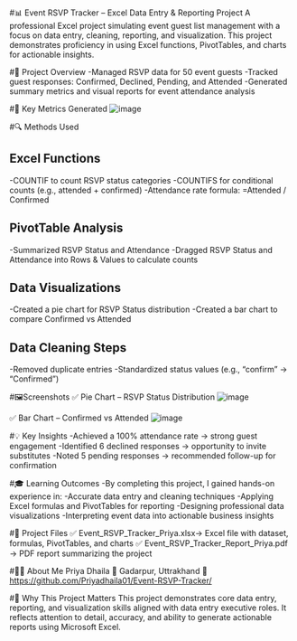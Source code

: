 #📊 Event RSVP Tracker – Excel Data Entry & Reporting Project
A professional Excel project simulating event guest list management with a focus on data entry, cleaning, reporting, and visualization. This project demonstrates proficiency in using Excel functions, PivotTables, and charts for actionable insights.

#📝 Project Overview
-Managed RSVP data for 50 event guests
-Tracked guest responses: Confirmed, Declined, Pending, and Attended
-Generated summary metrics and visual reports for event attendance analysis

#🚀 Key Metrics Generated
![image](https://github.com/user-attachments/assets/3a0c078a-7789-419e-9a1c-ab062195d1c1)

#🔍 Methods Used
## Excel Functions
-COUNTIF to count RSVP status categories
-COUNTIFS for conditional counts (e.g., attended + confirmed)
-Attendance rate formula: =Attended / Confirmed

## PivotTable Analysis
-Summarized RSVP Status and Attendance
-Dragged RSVP Status and Attendance into Rows & Values to calculate counts

## Data Visualizations
-Created a pie chart for RSVP Status distribution
-Created a bar chart to compare Confirmed vs Attended

## Data Cleaning Steps
-Removed duplicate entries
-Standardized status values (e.g., “confirm” → “Confirmed”)

#🖼️Screenshots
✅ Pie Chart – RSVP Status Distribution
![image](https://github.com/user-attachments/assets/62b4c253-a972-49a8-be0a-680b5a04bc78)

✅ Bar Chart – Confirmed vs Attended
![image](https://github.com/user-attachments/assets/2cd713e6-baf7-4812-bc6a-8f2382f08829)


#💡 Key Insights
-Achieved a 100% attendance rate → strong guest engagement
-Identified 6 declined responses → opportunity to invite substitutes
-Noted 5 pending responses → recommended follow-up for confirmation

#🎓 Learning Outcomes
-By completing this project, I gained hands-on experience in:
-Accurate data entry and cleaning techniques
-Applying Excel formulas and PivotTables for reporting
-Designing professional data visualizations
-Interpreting event data into actionable business insights

#📁 Project Files
✅ Event_RSVP_Tracker_Priya.xlsx→ Excel file with dataset, formulas, PivotTables, and charts
✅ Event_RSVP_Tracker_Report_Priya.pdf → PDF report summarizing the project

#👩‍💻 About Me
Priya Dhaila
📍 Gadarpur, Uttrakhand
🔗 https://github.com/Priyadhaila01/Event-RSVP-Tracker/

#🌟 Why This Project Matters
This project demonstrates core data entry, reporting, and visualization skills aligned with data entry executive roles. It reflects attention to detail,              accuracy, and ability to generate actionable reports using Microsoft Excel.
